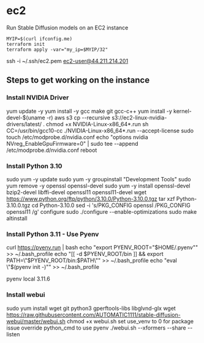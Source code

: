 # ec2 

Run Stable Diffusion models on an EC2 instance

```
MYIP=$(curl ifconfig.me)
terraform init
terraform apply -var="my_ip=$MYIP/32"
```

ssh -i ~/.ssh/ec2.pem ec2-user@44.211.214.201

## Steps to get working on the instance

### Install NVIDIA Driver
yum update -y
yum install -y gcc make git gcc-c++
yum install -y kernel-devel-$(uname -r)
aws s3 cp --recursive s3://ec2-linux-nvidia-drivers/latest/ .
chmod +x NVIDIA-Linux-x86_64*.run
sh CC=/usr/bin/gcc10-cc ./NVIDIA-Linux-x86_64*.run --accept-license
sudo touch /etc/modprobe.d/nvidia.conf
echo "options nvidia NVreg_EnableGpuFirmware=0" | sudo tee --append /etc/modprobe.d/nvidia.conf
reboot

### Install Python 3.10
sudo yum -y update
sudo yum -y groupinstall "Development Tools"
sudo yum remove -y openssl openssl-devel
sudo yum -y install openssl-devel bzip2-devel libffi-devel openssl11 openssl11-devel
wget https://www.python.org/ftp/python/3.10.0/Python-3.10.0.tgz
tar xzf Python-3.10.0.tgz
cd Python-3.10.0
sed -i 's/PKG_CONFIG openssl /PKG_CONFIG openssl11 /g' configure
sudo ./configure --enable-optimizations
sudo make altinstall

### Install Python 3.11 - Use Pyenv
curl https://pyenv.run | bash
echo "export PYENV_ROOT=\"$HOME/.pyenv\"" >> ~/.bash_profile
echo "[[ -d $PYENV_ROOT/bin ]] && export PATH=\"$PYENV_ROOT/bin:$PATH\"" >> ~/.bash_profile
echo "eval \"$(pyenv init -)\"" >> ~/.bash_profile

pyenv local 3.11.6

### Install webui
sudo yum install wget git python3 gperftools-libs libglvnd-glx 
wget https://raw.githubusercontent.com/AUTOMATIC1111/stable-diffusion-webui/master/webui.sh
chmod +x webui.sh
set use_venv to 0 for package issue
override python_cmd to use pyenv
./webui.sh --xformers --share --listen
